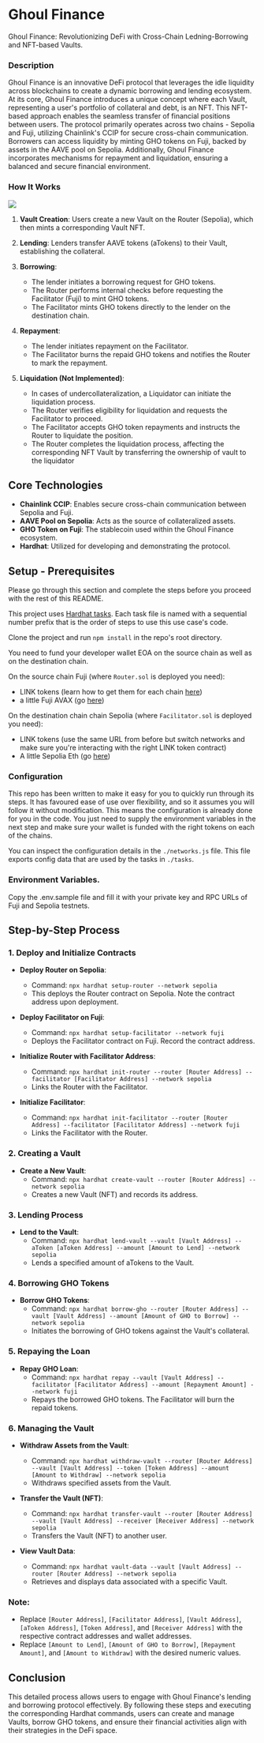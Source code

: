 # Ghoul Finance
Ghoul Finance: Revolutionizing DeFi with Cross-Chain Ledning-Borrowing and NFT-based Vaults.

### Description
Ghoul Finance is an innovative DeFi protocol that leverages the idle liquidity across blockchains to create a dynamic borrowing and lending ecosystem. At its core, Ghoul Finance introduces a unique concept where each Vault, representing a user's portfolio of collateral and debt, is an NFT. This NFT-based approach enables the seamless transfer of financial positions between users. The protocol primarily operates across two chains - Sepolia and Fuji, utilizing Chainlink's CCIP for secure cross-chain communication. Borrowers can access liquidity by minting GHO tokens on Fuji, backed by assets in the AAVE pool on Sepolia. Additionally, Ghoul Finance incorporates mechanisms for repayment and liquidation, ensuring a balanced and secure financial environment.

### How It Works
[![](https://mermaid.ink/img/pako:eNqNVMtu2zAQ_JUFe3GA5Ad0CNCmcFOgLyRGT7psqJW9NUUqJJUgDfLvXZqKKVs2UF9MrWZmZ3YJvSrtGlKVCvQ4kNX0mXHtsastyA91dB6-kW3IH1T4ceAG5ZirPfrImnu0Ee7cEMkDhvG0uKfeGcaLOXSJmg3HpJPwk8fFcvjDwsicD3DjCSPBbxxMzLVs6ur6OnepRkgABEvPU2QGXAk0cyr4zjaGAoMfy1VpZQTEdn2my8qjDW3Kh08E0W3JwgJX6f9CHiFuCJ5y73fBB-e9ez4v-dVy5J31PRK-3P7M4gcRCucX-db5LoAkIW_RgN6Q3oYj-GSiFdylDQcJLjY74ZUmqZJtgbPQCIgtRpaz3iCPHiZa81kWqdMCR9EPfJX8nnp86UisuXYaf9r6iPxp8DYTuSkuwine_qKgMXkI6Lel597k_m7POGZ8RTJ20Bgo-RxSJu2MkbpHw393wc_s7Wa3JeAWyPCaHwyB7HEvPCee3uAED713msLJxCVKBR-1pv5gU5Pk_zGskj1d8d4Fnrk96vh-lsVOKepSdeQ72Zd8dV6TQK3kfUe1quTYyFJqVds3weEQ3f2L1aqKfqBLNfRJbvxCqapFE-jtH1RIqRg?type=png)](https://mermaid.live/edit#pako:eNqNVMtu2zAQ_JUFe3GA5Ad0CNCmcFOgLyRGT7psqJW9NUUqJJUgDfLvXZqKKVs2UF9MrWZmZ3YJvSrtGlKVCvQ4kNX0mXHtsastyA91dB6-kW3IH1T4ceAG5ZirPfrImnu0Ee7cEMkDhvG0uKfeGcaLOXSJmg3HpJPwk8fFcvjDwsicD3DjCSPBbxxMzLVs6ur6OnepRkgABEvPU2QGXAk0cyr4zjaGAoMfy1VpZQTEdn2my8qjDW3Kh08E0W3JwgJX6f9CHiFuCJ5y73fBB-e9ez4v-dVy5J31PRK-3P7M4gcRCucX-db5LoAkIW_RgN6Q3oYj-GSiFdylDQcJLjY74ZUmqZJtgbPQCIgtRpaz3iCPHiZa81kWqdMCR9EPfJX8nnp86UisuXYaf9r6iPxp8DYTuSkuwine_qKgMXkI6Lel597k_m7POGZ8RTJ20Bgo-RxSJu2MkbpHw393wc_s7Wa3JeAWyPCaHwyB7HEvPCee3uAED713msLJxCVKBR-1pv5gU5Pk_zGskj1d8d4Fnrk96vh-lsVOKepSdeQ72Zd8dV6TQK3kfUe1quTYyFJqVds3weEQ3f2L1aqKfqBLNfRJbvxCqapFE-jtH1RIqRg)

1. **Vault Creation**: Users create a new Vault on the Router (Sepolia), which then mints a corresponding Vault NFT.

2. **Lending**: Lenders transfer AAVE tokens (aTokens) to their Vault, establishing the collateral.

3. **Borrowing**:
   - The lender initiates a borrowing request for GHO tokens.
   - The Router performs internal checks before requesting the Facilitator (Fuji) to mint GHO tokens.
   - The Facilitator mints GHO tokens directly to the lender on the destination chain.

4. **Repayment**:
   - The lender initiates repayment on the Facilitator.
   - The Facilitator burns the repaid GHO tokens and notifies the Router to mark the repayment.

5. **Liquidation (Not Implemented)**:
   - In cases of undercollateralization, a Liquidator can initiate the liquidation process.
   - The Router verifies eligibility for liquidation and requests the Facilitator to proceed.
   - The Facilitator accepts GHO token repayments and instructs the Router to liquidate the position.
   - The Router completes the liquidation process, affecting the corresponding NFT Vault by transferring the ownership of vault to the liquidator

## Core Technologies
- **Chainlink CCIP**: Enables secure cross-chain communication between Sepolia and Fuji.
- **AAVE Pool on Sepolia**: Acts as the source of collateralized assets.
- **GHO Token on Fuji**: The stablecoin used within the Ghoul Finance ecosystem.
- **Hardhat**: Utilized for developing and demonstrating the protocol.

## Setup - Prerequisites

Please go through this section and complete the steps before you proceed with the rest of this README.

This project uses [Hardhat tasks](https://hardhat.org/hardhat-runner/docs/guides/tasks-and-scripts). Each task file is named with a sequential number prefix that is the order of steps to use this use case's code.

Clone the project and run `npm install` in the repo's root directory.

You need to fund your developer wallet EOA on the source chain as well as on the destination chain.

On the source chain Fuji (where `Router.sol` is deployed you need):

- LINK tokens (learn how to get them for each chain [here](https://docs.chain.link/resources/link-token-contracts))
- a little Fuji AVAX (go [here](https://faucets.chain.link/fuji))

On the destination chain chain Sepolia (where `Facilitator.sol` is deployed you need):

- LINK tokens (use the same URL from before but switch networks and make sure you're interacting with the right LINK token contract)
- A little Sepolia Eth (go [here](https://faucets.chain.link/sepolia))

### Configuration

This repo has been written to make it easy for you to quickly run through its steps. It has favoured ease of use over flexibility, and so it assumes you will follow it without modification. This means the configuration is already done for you in the code. You just need to supply the environment variables in the next step and make sure your wallet is funded with the right tokens on each of the chains.

You can inspect the configuration details in the `./networks.js` file. This file exports config data that are used by the tasks in `./tasks`.

### Environment Variables.
Copy the .env.sample file and fill it with your private key and RPC URLs of Fuji and Sepolia testnets.

## Step-by-Step Process

### 1. Deploy and Initialize Contracts
- **Deploy Router on Sepolia**: 
  - Command: `npx hardhat setup-router --network sepolia`
  - This deploys the Router contract on Sepolia. Note the contract address upon deployment.
  
- **Deploy Facilitator on Fuji**: 
  - Command: `npx hardhat setup-facilitator --network fuji`
  - Deploys the Facilitator contract on Fuji. Record the contract address.

- **Initialize Router with Facilitator Address**: 
  - Command: `npx hardhat init-router --router [Router Address] --facilitator [Facilitator Address] --network sepolia`
  - Links the Router with the Facilitator.

- **Initialize Facilitator**: 
  - Command: `npx hardhat init-facilitator --router [Router Address] --facilitator [Facilitator Address] --network fuji`
  - Links the Facilitator with the Router.

### 2. Creating a Vault
- **Create a New Vault**: 
  - Command: `npx hardhat create-vault --router [Router Address] --network sepolia`
  - Creates a new Vault (NFT) and records its address.

### 3. Lending Process
- **Lend to the Vault**: 
  - Command: `npx hardhat lend-vault --vault [Vault Address] --aToken [aToken Address] --amount [Amount to Lend] --network sepolia`
  - Lends a specified amount of aTokens to the Vault.

### 4. Borrowing GHO Tokens
- **Borrow GHO Tokens**: 
  - Command: `npx hardhat borrow-gho --router [Router Address] --vault [Vault Address] --amount [Amount of GHO to Borrow] --network sepolia`
  - Initiates the borrowing of GHO tokens against the Vault's collateral.

### 5. Repaying the Loan
- **Repay GHO Loan**: 
  - Command: `npx hardhat repay --vault [Vault Address] --facilitator [Facilitator Address] --amount [Repayment Amount] --network fuji`
  - Repays the borrowed GHO tokens. The Facilitator will burn the repaid tokens.

### 6. Managing the Vault
- **Withdraw Assets from the Vault**: 
  - Command: `npx hardhat withdraw-vault --router [Router Address] --vault [Vault Address] --token [Token Address] --amount [Amount to Withdraw] --network sepolia`
  - Withdraws specified assets from the Vault.

- **Transfer the Vault (NFT)**: 
  - Command: `npx hardhat transfer-vault --router [Router Address] --vault [Vault Address] --receiver [Receiver Address] --network sepolia`
  - Transfers the Vault (NFT) to another user.

- **View Vault Data**: 
  - Command: `npx hardhat vault-data --vault [Vault Address] --router [Router Address] --network sepolia`
  - Retrieves and displays data associated with a specific Vault.

### Note:
- Replace `[Router Address]`, `[Facilitator Address]`, `[Vault Address]`, `[aToken Address]`, `[Token Address]`, and `[Receiver Address]` with the respective contract addresses and wallet addresses.
- Replace `[Amount to Lend]`, `[Amount of GHO to Borrow]`, `[Repayment Amount]`, and `[Amount to Withdraw]` with the desired numeric values.

## Conclusion
This detailed process allows users to engage with Ghoul Finance's lending and borrowing protocol effectively. By following these steps and executing the corresponding Hardhat commands, users can create and manage Vaults, borrow GHO tokens, and ensure their financial activities align with their strategies in the DeFi space.